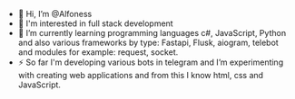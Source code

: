 - 👋 Hi, I’m @Alfoness
- 👀 I'm interested in full stack development
- 🌱 I’m currently learning programming languages c#, JavaScript, Python and also various frameworks by type: Fastapi, Flusk, aiogram, telebot and modules for example: request, socket.
- ⚡ So far I'm developing various bots in telegram and I’m experimenting with creating web applications and from this I know html, css and JavaScript.
<!---
Alfoness/Alfoness is a ✨ special ✨ repository because its `README.md` (this file) appears on your GitHub profile.
You can click the Preview link to take a look at your changes.
--->
